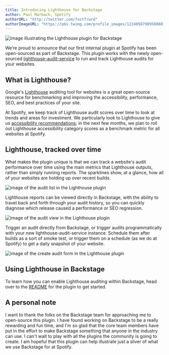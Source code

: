 ```yaml
---
title: Introducing Lighthouse for Backstage
author: Paul Marbach, Spotify
authorURL: "http://twitter.com/fastfrwrd"
authorImageURL: "https://pbs.twimg.com/profile_images/1224058798958088192/JPxS8uzR_400x400.jpg"
---
```


![image illustrating the Lighthouse plugin for Backstage](assets/3/lead.png)

We’re proud to announce that our first internal plugin at Spotify has been open-sourced as part of Backstage. This plugin works with the newly open-sourced [lighthouse-audit-service](https://github.com/spotify/lighthouse-audit-service) to run and track Lighthouse audits for your websites.

<!--truncate-->

## What is Lighthouse?

Google's [Lighthouse](https://developers.google.com/web/tools/lighthouse) auditing tool for websites is a great open-source resource for benchmarking and improving the accessibility, performance, SEO, and best practices of your site.

At Spotify, we keep track of Lighthouse audit scores over time to look at trends and areas for investment. We particularly look to Lighthouse to give us [accessibility recommendations](https://developers.google.com/web/tools/lighthouse/v3/scoring#a11y); in the next few months, we plan to roll out Lighthouse accessibility category scores as a benchmark metric for all websites at Spotify.

## Lighthouse, tracked over time

What makes the plugin unique is that we can track a website's audit performance over time using the main metrics that Lighthouse outputs, rather than simply running reports. The sparklines show, at a glance, how all of your websites are holding up over recent builds.

![image of the audit list in the Lighthouse plugin](assets/3/audit-list.png)

Lighthouse reports can be viewed directly in Backstage, with the ability to travel back and forth through your audit history, so you can quickly diagnose which release caused a performance or SEO regression.

![image of the audit view in the Lighthouse plugin](assets/3/audit-view.png)

Trigger an audit directly from Backstage, or trigger audits programmatically with your new lighthouse-audit-service instance. Schedule them after builds as a sort of smoke test, or trigger them on a schedule (as we do at Spotify) to get a daily snapshot of your website.

![image of the create audit form in the Lighthouse plugin](assets/3/create-audit.png)

## Using Lighthouse in Backstage

To learn how you can enable Lighthouse auditing within Backstage, head over to the [README](https://github.com/backstage/backstage/tree/master/plugins/lighthouse) for the plugin to get started.

## A personal note

I want to thank the folks on the Backstage team for approaching me to open-source this plugin. I have found working on Backstage to be a really rewarding and fun time, and I'm so glad that the core team members have put in the effort to make Backstage something that anyone in the industry can use. I can't wait to play with all the plugins the community is going to create. I am hopeful that this plugin can help illustrate just a sliver of what we use Backstage for at Spotify.
